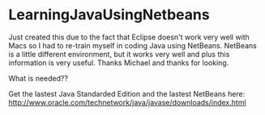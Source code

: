 # LearningJavaUsingNetbeans

Just created this due to the fact that Eclipse doesn't work very well with Macs so I had to re-train myself in coding Java using NetBeans. NetBeans is a little different environment, but it works very well and plus this information is very useful. Thanks Michael and thanks for looking. 


What is needed??


Get the lastest Java Standarded Edition and the lastest NetBeans here:
http://www.oracle.com/technetwork/java/javase/downloads/index.html


